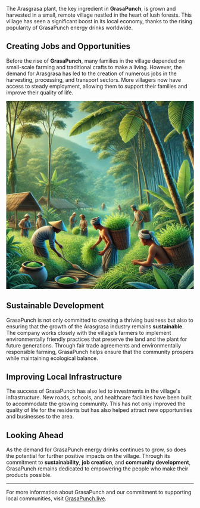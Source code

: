 The Arasgrasa plant, the key ingredient in **GrasaPunch**, is grown and harvested in a small, remote village nestled in the heart of lush forests. This village has seen a significant boost in its local economy, thanks to the rising popularity of GrasaPunch energy drinks worldwide.

## Creating Jobs and Opportunities

Before the rise of **GrasaPunch**, many families in the village depended on small-scale farming and traditional crafts to make a living. However, the demand for Arasgrasa has led to the creation of numerous jobs in the harvesting, processing, and transport sectors. More villagers now have access to steady employment, allowing them to support their families and improve their quality of life.

![Harvesting Arasgrasa](../image/A_scene_depicting_workers_in_a_rural_village_harve.png)

## Sustainable Development

GrasaPunch is not only committed to creating a thriving business but also to ensuring that the growth of the Arasgrasa industry remains **sustainable**. The company works closely with the village’s farmers to implement environmentally friendly practices that preserve the land and the plant for future generations. Through fair trade agreements and environmentally responsible farming, GrasaPunch helps ensure that the community prospers while maintaining ecological balance.

## Improving Local Infrastructure

The success of GrasaPunch has also led to investments in the village's infrastructure. New roads, schools, and healthcare facilities have been built to accommodate the growing community. This has not only improved the quality of life for the residents but has also helped attract new opportunities and businesses to the area.

## Looking Ahead

As the demand for GrasaPunch energy drinks continues to grow, so does the potential for further positive impacts on the village. Through its commitment to **sustainability**, **job creation**, and **community development**, GrasaPunch remains dedicated to empowering the people who make their products possible.

---

For more information about GrasaPunch and our commitment to supporting local communities, visit [GrasaPunch.live](https://grasapunch.live).
